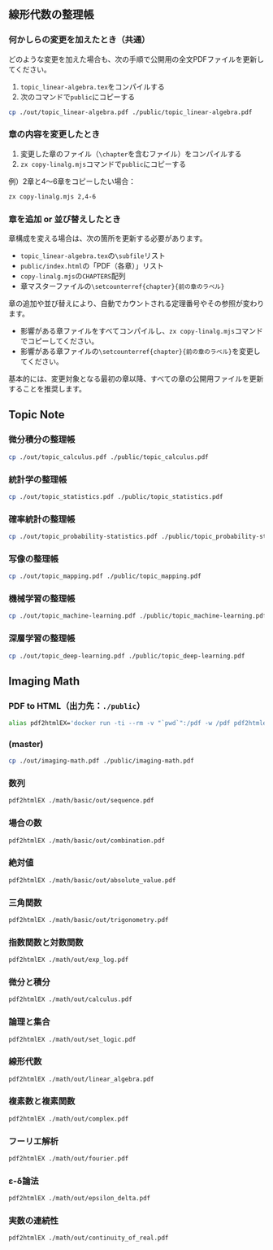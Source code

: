 ## 線形代数の整理帳

### 何かしらの変更を加えたとき（共通）

どのような変更を加えた場合も、次の手順で公開用の全文PDFファイルを更新してください。

1. `topic_linear-algebra.tex`をコンパイルする
2. 次のコマンドで`public`にコピーする

```bash
cp ./out/topic_linear-algebra.pdf ./public/topic_linear-algebra.pdf
```

### 章の内容を変更したとき

1. 変更した章のファイル（`\chapter`を含むファイル）をコンパイルする
2. `zx copy-linalg.mjs`コマンドで`public`にコピーする

例）2章と4〜6章をコピーしたい場合：
```bash
zx copy-linalg.mjs 2,4-6
```

### 章を追加 or 並び替えしたとき

章構成を変える場合は、次の箇所を更新する必要があります。

- `topic_linear-algebra.tex`の`\subfile`リスト
- `public/index.html`の「PDF（各章）」リスト
- `copy-linalg.mjs`の`CHAPTERS`配列
- 章マスターファイルの`\setcounterref{chapter}{前の章のラベル}`

章の追加や並び替えにより、自動でカウントされる定理番号やその参照が変わります。

- 影響がある章ファイルをすべてコンパイルし、`zx copy-linalg.mjs`コマンドでコピーしてください。
- 影響がある章ファイルの`\setcounterref{chapter}{前の章のラベル}`を変更してください。

基本的には、変更対象となる最初の章以降、すべての章の公開用ファイルを更新することを推奨します。

## Topic Note

### 微分積分の整理帳

```bash
cp ./out/topic_calculus.pdf ./public/topic_calculus.pdf
```

### 統計学の整理帳

```bash
cp ./out/topic_statistics.pdf ./public/topic_statistics.pdf
```

### 確率統計の整理帳

```bash
cp ./out/topic_probability-statistics.pdf ./public/topic_probability-statistics.pdf
```

### 写像の整理帳

```bash
cp ./out/topic_mapping.pdf ./public/topic_mapping.pdf
```

### 機械学習の整理帳

```bash
cp ./out/topic_machine-learning.pdf ./public/topic_machine-learning.pdf
```

### 深層学習の整理帳

```bash
cp ./out/topic_deep-learning.pdf ./public/topic_deep-learning.pdf
```

## Imaging Math

### PDF to HTML（出力先：`./public`）

```bash
alias pdf2htmlEX='docker run -ti --rm -v "`pwd`":/pdf -w /pdf pdf2htmlex/pdf2htmlex:0.18.8.rc2-master-20200820-alpine-3.12.0-x86_64 --dest-dir ./public --process-outline 0 --zoom 1.5'
```

### (master)

```bash
cp ./out/imaging-math.pdf ./public/imaging-math.pdf
```

### 数列

```bash
pdf2htmlEX ./math/basic/out/sequence.pdf
```

### 場合の数

```bash
pdf2htmlEX ./math/basic/out/combination.pdf
```

### 絶対値

```bash
pdf2htmlEX ./math/basic/out/absolute_value.pdf
```

### 三角関数

```bash
pdf2htmlEX ./math/basic/out/trigonometry.pdf
```

### 指数関数と対数関数

```bash
pdf2htmlEX ./math/out/exp_log.pdf
```

### 微分と積分

```bash
pdf2htmlEX ./math/out/calculus.pdf
```

### 論理と集合

```bash
pdf2htmlEX ./math/out/set_logic.pdf
```

### 線形代数

```bash
pdf2htmlEX ./math/out/linear_algebra.pdf
```

### 複素数と複素関数

```bash
pdf2htmlEX ./math/out/complex.pdf
```

### フーリエ解析

```bash
pdf2htmlEX ./math/out/fourier.pdf
```

### ε-δ論法

```bash
pdf2htmlEX ./math/out/epsilon_delta.pdf
```

### 実数の連続性

```bash
pdf2htmlEX ./math/out/continuity_of_real.pdf
```
